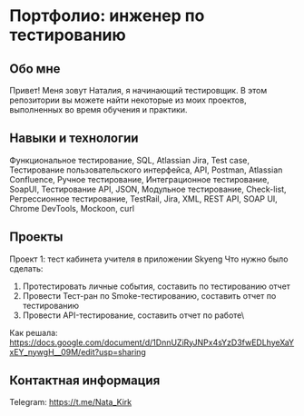# Портфолио: инженер по тестированию
## Обо мне
Привет! Меня зовут Наталия, я начинающий тестировщик.
В этом репозитории вы можете найти некоторые из моих проектов, выполненных во время обучения и практики.
## Навыки и технологии
Функциональное тестирование, SQL, Atlassian Jira, Test case, Тестирование пользовательского интерфейса, API, Postman, Atlassian Confluence, Ручное тестирование, Интеграционное тестирование, SoapUI, Тестирование API, JSON, Модульное тестирование, Check-list, Регрессионное тестирование, TestRail, Jira, XML, REST API, SOAP UI, Chrome DevTools, Mockoon, curl
## Проекты
Проект 1: тест кабинета учителя в приложении Skyeng
Что нужно было сделать:
1. Протестировать личные события, составить по тестированию отчет
2. Провести Тест-ран по Smoke-тестированию, составить отчет по тестированию
3. Провести API-тестирование, составить отчет по работе\

Как решала: https://docs.google.com/document/d/1DnnUZiRyJNPx4sYzD3fwEDLhyeXaYxEY_nywgH__09M/edit?usp=sharing
## Контактная информация
Telegram: https://t.me/Nata_Kirk
